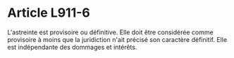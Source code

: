 # Article L911-6

L'astreinte est provisoire ou définitive. Elle doit être considérée comme provisoire à moins que la juridiction n'ait précisé son caractère définitif. Elle est indépendante des dommages et intérêts.

